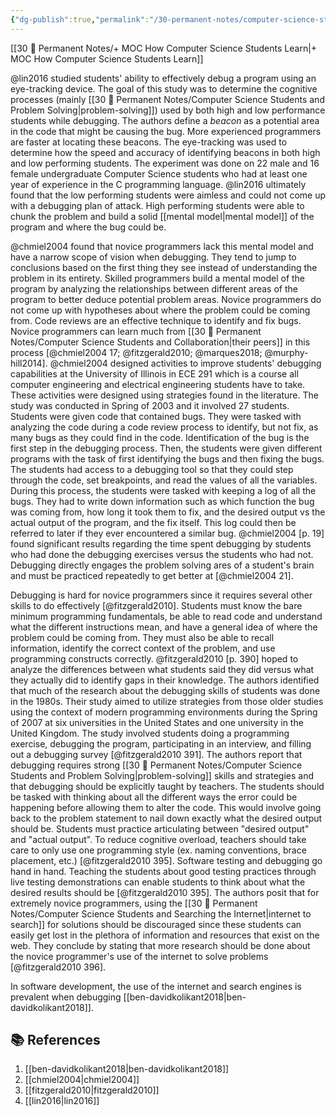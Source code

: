 ```yaml
---
{"dg-publish":true,"permalink":"/30-permanent-notes/computer-science-students-and-debugging/","title":"Computer Science Students and Debugging","tags":["🪴"],"noteIcon":"1","created":"Aug 30, 2024 17:33","updated":"Sep 12, 2024 23:24"}
---
```



[[30 🌲 Permanent Notes/+ MOC How Computer Science Students Learn\|+ MOC How Computer Science Students Learn]]

@lin2016 studied students' ability to effectively debug a program using an eye-tracking device. The goal of this study was to determine the cognitive processes (mainly [[30 🌲 Permanent Notes/Computer Science Students and Problem Solving\|problem-solving]]) used by both high and low performance students while debugging. The authors define a _beacon_ as a potential area in the code that might be causing the bug. More experienced programmers are faster at locating these beacons. The eye-tracking was used to determine how the speed and accuracy of identifying beacons in both high and low performing students. The experiment was done on 22 male and 16 female undergraduate Computer Science students who had at least one year of experience in the C programming language. @lin2016 ultimately found that the low performing students were aimless and could not come up with a debugging plan of attack. High performing students were able to chunk the problem and build a solid [[mental model\|mental model]] of the program and where the bug could be.

@chmiel2004 found that novice programmers lack this mental model and have a narrow scope of vision when debugging. They tend to jump to conclusions based on the first thing they see instead of understanding the problem in its entirety. Skilled programmers build a mental model of the program by analyzing the relationships between different areas of the program to better deduce potential problem areas. Novice programmers do not come up with hypotheses about where the problem could be coming from. Code reviews are an effective technique to identify and fix bugs. Novice programmers can learn much from [[30 🌲 Permanent Notes/Computer Science Students and Collaboration\|their peers]] in this process [@chmiel2004 17; @fitzgerald2010; @marques2018; @murphy-hill2014]. @chmiel2004 designed activities to improve students' debugging capabilities at the University of Illinois in ECE 291 which is a course all computer engineering and electrical engineering students have to take. These activities were designed using strategies found in the literature. The study was conducted in Spring of 2003 and it involved 27 students. Students were given code that contained bugs. They were tasked with analyzing the code during a code review process to identify, but not fix, as many bugs as they could find in the code. Identification of the bug is the first step in the debugging process. Then, the students were given different programs with the task of first identifying the bugs and then fixing the bugs. The students had access to a debugging tool so that they could step through the code, set breakpoints, and read the values of all the variables. During this process, the students were tasked with keeping a log of all the bugs. They had to write down information such as which function the bug was coming from, how long it took them to fix, and the desired output vs the actual output of the program, and the fix itself. This log could then be referred to later if they ever encountered a similar bug. @chmiel2004 [p. 19] found significant results regarding the time spent debugging by students who had done the debugging exercises versus the students who had not. Debugging directly engages the problem solving ares of a student's brain and must be practiced repeatedly to get better at [@chmiel2004 21].

Debugging is hard for novice programmers since it requires several other skills to do effectively [@fitzgerald2010]. Students must know the bare minimum programming fundamentals, be able to read code and understand what the different instructions mean, and have a general idea of where the problem could be coming from. They must also be able to recall information, identify the correct context of the problem, and use programming constructs correctly. @fitzgerald2010 [p. 390] hoped to analyze the differences between what students said they did versus what they actually did to identify gaps in their knowledge. The authors identified that much of the research about the debugging skills of students was done in the 1980s. Their study aimed to utilize strategies from those older studies using the context of modern programming environments during the Spring of 2007 at six universities in the United States and one university in the United Kingdom. The study involved students doing a programming exercise, debugging the program, participating in an interview, and filling out a debugging survey [@fitzgerald2010 391]. The authors report that debugging requires strong [[30 🌲 Permanent Notes/Computer Science Students and Problem Solving\|problem-solving]] skills and strategies and that debugging should be explicitly taught by teachers. The students should be tasked with thinking about all the different ways the error could be happening before allowing them to alter the code. This would involve going back to the problem statement to nail down exactly what the desired output should be. Students must practice articulating between "desired output" and "actual output". To reduce cognitive overload, teachers should take care to only use one programming style (ex. naming conventions, brace placement, etc.) [@fitzgerald2010 395]. Software testing and debugging go hand in hand. Teaching the students about good testing practices through live testing demonstrations can enable students to think about what the desired results should be [@fitzgerald2010 395]. The authors posit that for extremely novice programmers, using the [[30 🌲 Permanent Notes/Computer Science Students and Searching the Internet\|internet to search]] for solutions should be discouraged since these students can easily get lost in the plethora of information and resources that exist on the web. They conclude by stating that more research should be done about the novice programmer's use of the internet to solve problems [@fitzgerald2010 396].

In software development, the use of the internet and search engines is prevalent when debugging [[ben-davidkolikant2018\|ben-davidkolikant2018]].

## 📚 References

1. [[ben-davidkolikant2018\|ben-davidkolikant2018]]
2. [[chmiel2004\|chmiel2004]]
3. [[fitzgerald2010\|fitzgerald2010]]
4. [[lin2016\|lin2016]]
